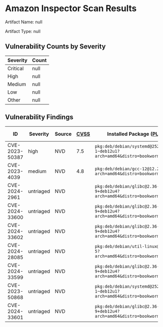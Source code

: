 # Amazon Inspector Scan Results
Artifact Name: null

Artifact Type: null

## Vulnerability Counts by Severity

| Severity | Count |
|----------|-------|
| Critical | null|
| High     | null|
| Medium   | null|
| Low      | null|
| Other    | null|


## Vulnerability Findings

| ID | Severity | Source | [CVSS](https://www.first.org/cvss/) | Installed Package ([PURL](https://github.com/package-url/purl-spec/tree/master?tab=readme-ov-file#purl)) | Fixed Package | Path | [EPSS](https://www.first.org/epss/) | Exploit Available | Exploit Last Seen | CWEs |
| ------- | ------- | ------- | ------- | ------- | ------- | ------- | ------- | ------- | ------- | ------- |
| CVE-2023-50387 | high | NVD | 7.5 | `pkg:deb/debian/systemd@252.22-1~deb12u1?arch=amd64&distro=bookworm&epoch=0` | `null` |  | 0.0366 | true | 2024-05-18T05:37:06Z | `CWE-770` |
| CVE-2023-4039 | medium | NVD | 4.8 | `pkg:deb/debian/gcc-12@12.2.0-14?arch=amd64&distro=bookworm&epoch=0` | `null` |  | 0.00046 | true | 2024-05-18T04:18:41Z | `CWE-693` |
| CVE-2024-2961 | untriaged | NVD |  | `pkg:deb/debian/glibc@2.36-9+deb12u4?arch=amd64&distro=bookworm&epoch=0` | `0:2.36-9+deb12u6` |  | 0.00044 | true | 2024-05-20T21:13:25Z | `CWE-787` |
| CVE-2024-33600 | untriaged | NVD |  | `pkg:deb/debian/glibc@2.36-9+deb12u4?arch=amd64&distro=bookworm&epoch=0` | `0:2.36-9+deb12u7` |  | 0.00043 |  |  | `CWE-476` |
| CVE-2024-33602 | untriaged | NVD |  | `pkg:deb/debian/glibc@2.36-9+deb12u4?arch=amd64&distro=bookworm&epoch=0` | `0:2.36-9+deb12u7` |  | 0.00043 |  |  | `CWE-466` |
| CVE-2024-28085 | untriaged | NVD |  | `pkg:deb/debian/util-linux@2.38.1-5?arch=amd64&distro=bookworm&epoch=0` | `0:2.38.1-5+deb12u1` |  | 0.00046 | true | 2024-05-19T20:53:50Z |  |
| CVE-2024-33599 | untriaged | NVD |  | `pkg:deb/debian/glibc@2.36-9+deb12u4?arch=amd64&distro=bookworm&epoch=0` | `0:2.36-9+deb12u7` |  | 0.00043 |  |  | `CWE-121` |
| CVE-2023-50868 | untriaged | NVD |  | `pkg:deb/debian/systemd@252.22-1~deb12u1?arch=amd64&distro=bookworm&epoch=0` | `null` |  | 0.00046 | true | 2024-05-20T06:17:55Z |  |
| CVE-2024-33601 | untriaged | NVD |  | `pkg:deb/debian/glibc@2.36-9+deb12u4?arch=amd64&distro=bookworm&epoch=0` | `0:2.36-9+deb12u7` |  | 0.00043 |  |  | `CWE-617` |

